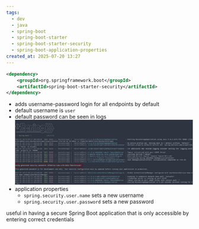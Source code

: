 ```yaml
---
tags:
  - dev
  - java
  - spring-boot
  - spring-boot-starter
  - spring-boot-starter-security
  - spring-boot-application-properties
created_at: 2025-07-20 13:27
---
```

```xml
<dependency>
	<groupId>org.springframework.boot</groupId>
	<artifactId>spring-boot-starter-security</artifactId>
</dependency>
```
- adds username-password login for all endpoints by default
- default username is `user`
- default password can be seen in logs
	![](attachments/Pasted%20image%2020250720121147.png)
- application properties
	- `spring.security.user.name` sets a new username
	- `spring.security.user.password` sets a new password

useful in having a secure Spring Boot application that is only accessible by entering correct credentials